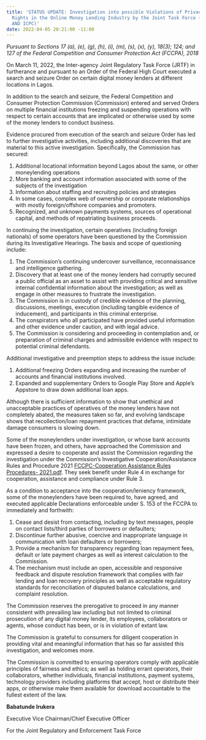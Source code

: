 ```yaml
---
title: 'STATUS UPDATE: Investigation into possible Violations of Privacy and other
  Rights in the Online Money Lending Industry by the Joint Task Force (FCCPC, NITDA
  AND ICPC)'
date: 2022-04-05 20:21:00 -11:00
---
```



*Pursuant to Sections 17 (a), (e), (g), (h), (i), (m), (s), (x), (y), 18(3); 124; and 127 of the Federal 
Competition and Consumer Protection Act (FCCPA), 2018*


On March 11, 2022, the Inter-agency Joint Regulatory Task Force (JRTF) in furtherance and pursuant to an Order of the Federal High Court executed a search and seizure Order on certain digital money lenders at different locations in Lagos.


In addition to the search and seizure, the Federal Competition and Consumer Protection Commission (Commission) entered and served Orders on multiple financial institutions freezing and suspending operations with respect to certain accounts that are implicated or otherwise used by some of the money lenders to conduct business.


Evidence procured from execution of the search and seizure Order has led to further investigative activities, including additional discoveries that are material to this active investigation. Specifically, the Commission has secured:



1.	Additional locational information beyond Lagos about the same, or other moneylending operations
2.	More banking and account information associated with some of the subjects of the investigation 
3.	Information about staffing and recruiting policies and strategies
4.	In some cases, complex web of ownership or corporate relationships with mostly foreign/offshore companies and promoters. 
5.	Recognized, and unknown payments systems, sources of operational capital, and methods of repatriating business proceeds.  


In continuing the investigation, certain operatives (including foreign nationals) of some operators have been questioned by the Commission during its Investigative Hearings.  The basis and scope of questioning include:

1.	The Commission’s continuing undercover surveillance, reconnaissance and intelligence gathering.
2.	Discovery that at least one of the money lenders had corruptly secured a public official as an asset to assist with providing critical and sensitive internal confidential information about the investigation; as well as engage in other measures to frustrate the investigation.
3.	The Commission is in custody of credible evidence of the planning, discussions, meetings, execution (including tangible evidence of inducement), and participants in this criminal enterprise.
4.	The conspirators who all participated have provided useful information and other evidence under caution, and with legal advice. 
5.	The Commission is considering and proceeding in contemplation and, or preparation of criminal charges and admissible evidence with respect to potential criminal defendants.  

Additional investigative and preemption steps to address the issue include:

1.	Additional freezing Orders expanding and increasing the number of accounts and financial institutions involved.
2.	Expanded and supplementary Orders to Google Play Store and Apple’s Appstore to draw down additional loan apps.

Although there is sufficient information to show that unethical and unacceptable practices of operatives of the money lenders have not completely abated, the measures taken so far, and evolving landscape shows that recollection/loan repayment practices that defame, intimidate damage consumers is slowing down.

Some of the moneylenders under investigation, or whose bank accounts have been frozen, and others, have approached the Commission and expressed a desire to cooperate and assist the Commission regarding the investigation under the Commission’s Investigative Cooperation/Assistance Rules and Procedure 2021 [FCCPC-Cooperation Assistance Rules Procedures- 2021.pdf](/uploads/FCCPC-Cooperation%20Assistance%20Rules%20Procedures-%202021.pdf). They seek benefit under Rule 4 in exchange for cooperation, assistance and compliance under Rule 3.


As a condition to acceptance into the cooperation/leniency framework, some of the moneylenders have been required to, have agreed, and executed applicable Declarations enforceable under S. 153 of the FCCPA to immediately and forthwith: 
1.	Cease and desist from contacting, including by text messages, people on contact lists/third parties of borrowers or defaulters;
2.	Discontinue further abusive, coercive and inappropriate language in communication with loan defaulters or borrowers;
3.	Provide a mechanism for transparency regarding loan repayment fees, default or late payment charges as well as interest calculation to the Commission.
4.	The mechanism must include an open, accessible and responsive feedback and dispute resolution framework that complies with fair lending and loan recovery principles as well as acceptable regulatory standards for reconciliation of disputed balance calculations, and complaint resolution.

The Commission reserves the prerogative to proceed in any manner consistent with prevailing law including but not limited to criminal prosecution of any digital money lender, its employees, collaborators or agents, whose conduct has been, or is in violation of extant law. 

The Commission is grateful to consumers for diligent cooperation in providing vital and meaningful information that has so far assisted this investigation, and welcomes more.

The Commission is committed to ensuring operators comply with applicable principles of fairness and ethics; as well as holding errant operators, their collaborators, whether individuals, financial institutions, payment systems, technology providers including platforms that accept, host or distribute their apps, or otherwise make them available for download accountable to the fullest extent of the law.



**Babatunde Irukera**


Executive Vice Chairman/Chief Executive Officer


For the Joint Regulatory and Enforcement Task Force

